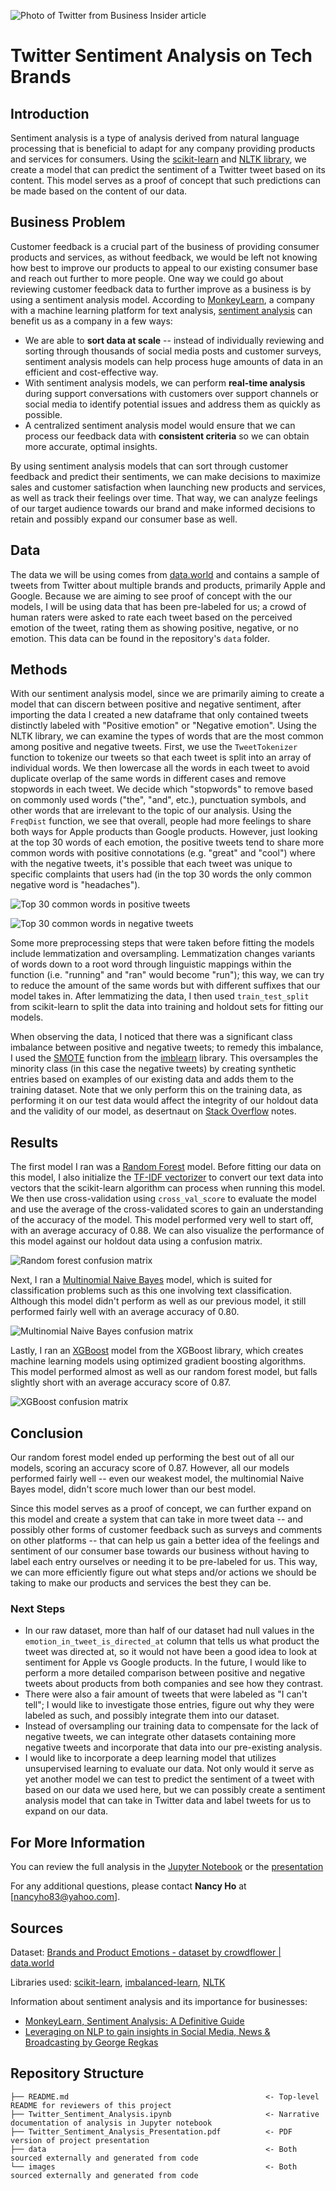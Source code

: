 ![Photo of Twitter from Business Insider article](https://i.insider.com/5d5fea4746552c5c523a3e03?width=1200&format=jpeg)

# Twitter Sentiment Analysis on Tech Brands

## Introduction
Sentiment analysis is a type of analysis derived from natural language processing that is beneficial to adapt for any company providing products and services for consumers. Using the [scikit-learn](https://scikit-learn.org/stable/index.html) and [NLTK library](http://www.nltk.org/index.html), we create a model that can predict the sentiment of a Twitter tweet based on its content. This model serves as a proof of concept that such predictions can be made based on the content of our data.

## Business Problem
Customer feedback is a crucial part of the business of providing consumer products and services, as without feedback, we would be left not knowing how best to improve our products to appeal to our existing consumer base and reach out further to more people. One way we could go about reviewing customer feedback data to further improve as a business is by using a sentiment analysis model. According to [MonkeyLearn](https://monkeylearn.com/), a company with a machine learning platform for text analysis, [sentiment analysis](https://monkeylearn.com/sentiment-analysis/) can benefit us as a company in a few ways: 

- We are able to **sort data at scale** -- instead of individually reviewing and sorting through thousands of social media posts and customer surveys, sentiment analysis models can help process huge amounts of data in an efficient and cost-effective way.
- With sentiment analysis models, we can perform **real-time analysis** during support conversations with customers over support channels or social media to  identify potential issues and address them as quickly as possible.
- A centralized sentiment analysis model would ensure that we can process our feedback data with **consistent criteria** so we can obtain more accurate, optimal insights.

By using sentiment analysis models that can sort through customer feedback and predict their sentiments, we can make decisions to maximize sales and customer satisfaction when launching new products and services, as well as track their feelings over time. That way, we can analyze feelings of our target audience towards our brand and make informed decisions to retain and possibly expand our consumer base as well.

## Data
The data we will be using comes from [data.world](https://data.world/crowdflower/brands-and-product-emotions) and contains a sample of tweets from Twitter about multiple brands and products, primarily Apple and Google. Because we are aiming to see proof of concept with the our models, I will be using data that has been pre-labeled for us; a crowd of human raters were asked to rate each tweet based on the perceived emotion of the tweet, rating them as showing positive, negative, or no emotion. This data can be found in the repository's `data` folder.

## Methods
With our sentiment analysis model, since we are primarily aiming to create a model that can discern between positive and negative sentiment, after importing the data I created a new dataframe that only contained tweets distinctly labeled with "Positive emotion" or "Negative emotion". Using the NLTK library, we can examine the types of words that are the most common among positive and negative tweets. First, we use the `TweetTokenizer` function to tokenize our tweets so that each tweet is split into an array of individual words. We then lowercase all the words in each tweet to avoid duplicate overlap of the same words in different cases and remove stopwords in each tweet. We decide which "stopwords" to remove based on commonly used words ("the", "and", etc.), punctuation symbols, and other words that are irrelevant to the topic of our analysis. Using the `FreqDist` function, we see that overall, people had more feelings to share both ways for Apple products than Google products. However, just looking at the top 30 words of each emotion, the positive tweets tend to share more common words with positive connotations (e.g. "great" and "cool") where with the negative tweets, it's possible that each tweet was unique to specific complaints that users had (in the top 30 words the only common negative word is "headaches").

![Top 30 common words in positive tweets](images/freqdist_positive.png)

![Top 30 common words in negative tweets](images/freqdist_negative.png)

Some more preprocessing steps that were taken before fitting the models include lemmatization and oversampling. Lemmatization changes variants of words down to a root word through linguistic mappings within the function (i.e. "running" and "ran" would become "run"); this way, we can try to reduce the amount of the same words but with different suffixes that our model takes in. After lemmatizing the data, I then used `train_test_split` from scikit-learn to split the data into training and holdout sets for fitting our models. 

When observing the data, I noticed that there was a significant class imbalance between positive and negative tweets; to remedy this imbalance, I used the [SMOTE](https://imbalanced-learn.org/stable/references/generated/imblearn.over_sampling.SMOTE.html) function from the [imblearn](https://imbalanced-learn.org/stable/index.html) library. This oversamples the minority class (in this case the negative tweets) by creating synthetic entries based on examples of our existing data and adds them to the training dataset. Note that we only perform this on the training data, as performing it on our test data would affect the integrity of our holdout data and the validity of our model, as desertnaut on [Stack Overflow](https://stackoverflow.com/questions/48805063/balance-classes-in-cross-validation/48810493#48810493) notes.


## Results
The first model I ran was a [Random Forest](https://scikit-learn.org/stable/modules/generated/sklearn.ensemble.RandomForestClassifier.html) model. Before fitting our data on this model, I also initialize the [TF-IDF vectorizer](https://scikit-learn.org/stable/modules/generated/sklearn.feature_extraction.text.TfidfVectorizer.html) to convert our text data into vectors that the scikit-learn algorithm can process when running this model. We then use cross-validation using `cross_val_score` to evaluate the model and use the average of the cross-validated scores to gain an understanding of the accuracy of the model. This model performed very well to start off, with an average accuracy of 0.88. We can also visualize the performance of this model against our holdout data using a confusion matrix.

![Random forest confusion matrix](images/rf_confusion_matrix.png)

Next, I ran a [Multinomial Naive Bayes](https://scikit-learn.org/stable/modules/generated/sklearn.naive_bayes.MultinomialNB.html) model, which is suited for classification problems such as this one involving text classification. Although this model didn't perform as well as our previous model, it still performed fairly well with an average accuracy of 0.80.

![Multinomial Naive Bayes confusion matrix](images/mnb_confusion_matrix.png)

Lastly, I ran an [XGBoost](https://xgboost.readthedocs.io/en/latest/python/python_api.html#module-xgboost.sklearn) model from the XGBoost library, which creates machine learning models using optimized gradient boosting algorithms. This model performed almost as well as our random forest model, but falls slightly short with an average accuracy score of 0.87. 

![XGBoost confusion matrix](images/xgb_confusion_matrix.png)

## Conclusion
Our random forest model ended up performing the best out of all our models, scoring an accuracy score of 0.87. However, all our models performed fairly well -- even our weakest model, the multinomial Naive Bayes model, didn't score much lower than our best model. 

Since this model serves as a proof of concept, we can further expand on this model and create a system that can take in more tweet data -- and possibly other forms of customer feedback such as surveys and comments on other platforms -- that can help us gain a better idea of the feelings and sentiment of our consumer base towards our business without having to label each entry ourselves or needing it to be pre-labeled for us. This way, we can more efficiently figure out what steps and/or actions we should be taking to make our products and services the best they can be.

### Next Steps
- In our raw dataset, more than half of our dataset had null values in the `emotion_in_tweet_is_directed_at` column that tells us what product the tweet was directed at, so it would not have been a good idea to look at sentiment for Apple vs Google products. In the future, I would like to perform a more detailed comparison between positive and negative tweets about products from both companies and see how they contrast.
- There were also a fair amount of tweets that were labeled as "I can't tell"; I would like to investigate those entries, figure out why they were labeled as such, and possibly integrate them into our dataset.
- Instead of oversampling our training data to compensate for the lack of negative tweets, we can integrate other datasets containing more negative tweets and incorporate that data into our pre-existing analysis.
- I would like to incorporate a deep learning model that utilizes unsupervised learning to evaluate our data. Not only would it serve as yet another model we can test to predict the sentiment of a tweet with based on our data we used here, but we can possibly create a sentiment analysis model that can take in Twitter data and label tweets for us to expand on our data.

## For More Information
You can review the full analysis in the [Jupyter Notebook](./Twitter_Sentiment_Analysis.ipynb) or the [presentation](./Twitter_Sentiment_Analysis_Presentation.pdf)

For any additional questions, please contact **Nancy Ho** at [nancyho83@yahoo.com].


## Sources
Dataset: [Brands and Product Emotions - dataset by crowdflower | data.world](https://data.world/crowdflower/brands-and-product-emotions)

Libraries used: [scikit-learn](https://scikit-learn.org/stable/index.html), [imbalanced-learn](https://imbalanced-learn.org/stable/index.html), [NLTK](https://www.nltk.org/)

Information about sentiment analysis and its importance for businesses:
- [MonkeyLearn, Sentiment Analysis: A Definitive Guide](https://monkeylearn.com/sentiment-analysis/)
- [Leveraging on NLP to gain insights in Social Media, News & Broadcasting by George Regkas](https://towardsdatascience.com/leveraging-on-nlp-to-gain-insights-in-social-media-news-broadcasting-ca89752ef638)


## Repository Structure
```
├── README.md                                            <- Top-level README for reviewers of this project
├── Twitter_Sentiment_Analysis.ipynb                     <- Narrative documentation of analysis in Jupyter notebook
├── Twitter_Sentiment_Analysis_Presentation.pdf          <- PDF version of project presentation
├── data                                                 <- Both sourced externally and generated from code
└── images                                               <- Both sourced externally and generated from code
```